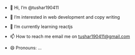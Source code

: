 - 👋 Hi, I’m @tushar190411
- 👀 I’m interested in web development and copy writing
- 🌱 I’m currently learning reactjs
 
- 📫 How to reach me email me on tushar190411@gmail.com
- 😄 Pronouns: ...
 

<!---
tushar190411/tushar190411 is a ✨ special ✨ repository because its `README.md` (this file) appears on your GitHub profile.
You can click the Preview link to take a look at your changes.
--->
